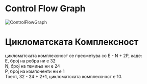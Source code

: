 # Control Flow Graph
![ControlFlowGraph](https://github.com/nikola-bozinovski/SI_2024_lab2_226054/assets/166914433/cb286ec5-6447-40a9-9535-8c184c438742)
# Цикломатската Комплексност
цикломатската комплексност се пресметува со E - N + 2P, каде:<br>
  E, број на ребра ни е 32<br>
  N, број на темиња ни е 24<br>
  P, број на компоненти ни е 1<br>
  Тоест, 32 - 24 + 2*1, цикломатската комплексност е 10.<br>

